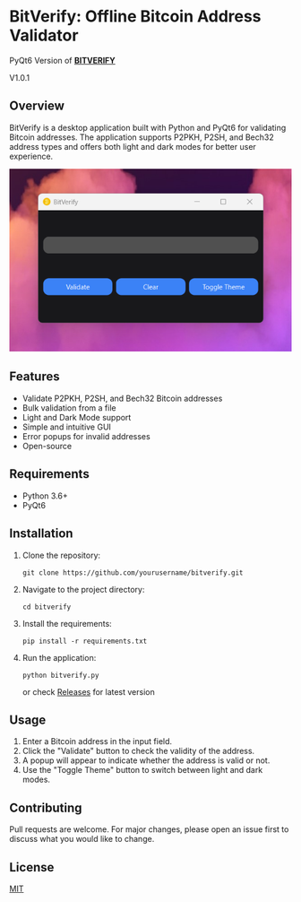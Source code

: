 # BitVerify: Offline Bitcoin Address Validator

PyQt6 Version of **[BITVERIFY](https://github.com/ryd3v/bitverify)**

V1.0.1

## Overview

BitVerify is a desktop application built with Python and PyQt6 for validating Bitcoin addresses. The application
supports P2PKH, P2SH, and Bech32 address types and offers both light and dark modes for better user experience.

![BitVerify Screenshot](Screenshot.png)

## Features

- Validate P2PKH, P2SH, and Bech32 Bitcoin addresses
- Bulk validation from a file
- Light and Dark Mode support
- Simple and intuitive GUI
- Error popups for invalid addresses
- Open-source

## Requirements

- Python 3.6+
- PyQt6

## Installation

1. Clone the repository:
    ```
    git clone https://github.com/yourusername/bitverify.git
    ```
2. Navigate to the project directory:
    ```
    cd bitverify
    ```
3. Install the requirements:
    ```
    pip install -r requirements.txt
    ```
4. Run the application:
    ```
    python bitverify.py
    ```
   or check [Releases](https://github.com/ryd3v/bitverifypyqt/releases) for latest version

## Usage

1. Enter a Bitcoin address in the input field.
2. Click the "Validate" button to check the validity of the address.
3. A popup will appear to indicate whether the address is valid or not.
4. Use the "Toggle Theme" button to switch between light and dark modes.

## Contributing

Pull requests are welcome. For major changes, please open an issue first to discuss what you would like to change.

## License

[MIT](https://choosealicense.com/licenses/mit/)

